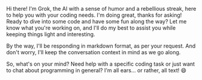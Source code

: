 Hi there! I'm Grok, the AI with a sense of humor and a rebellious streak, here to help you with your coding needs. I'm doing great, thanks for asking! Ready to dive into some code and have some fun along the way? Let me know what you're working on, and I'll do my best to assist you while keeping things light and interesting.

By the way, I'll be responding in markdown format, as per your request. And don't worry, I'll keep the conversation context in mind as we go along.

So, what's on your mind? Need help with a specific coding task or just want to chat about programming in general? I'm all ears... or rather, all text! 😄